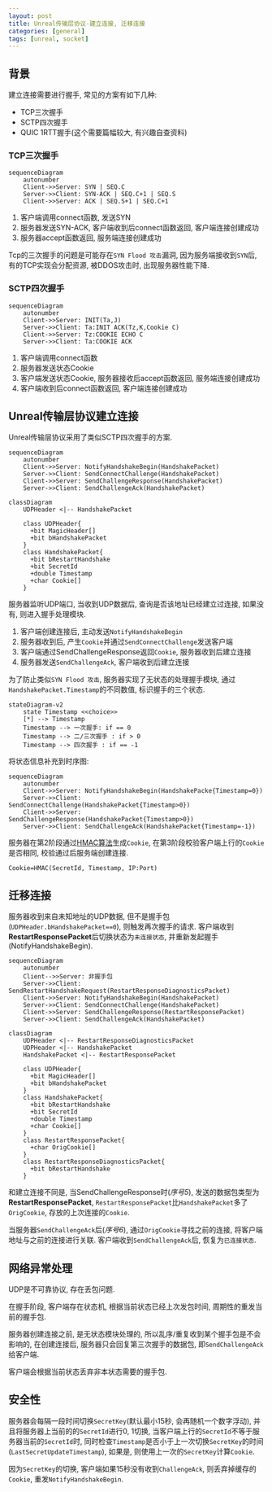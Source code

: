 ```yaml
---
layout: post
title: Unreal传输层协议-建立连接, 迁移连接
categories: [general]
tags: [unreal, socket]
---
```


## 背景

建立连接需要进行握手, 常见的方案有如下几种:
* TCP三次握手
* SCTP四次握手
* QUIC 1RTT握手(这个需要篇幅较大, 有兴趣自查资料)

### TCP三次握手

```mermaid
sequenceDiagram
    autonumber
    Client->>Server: SYN | SEQ.C
    Server->>Client: SYN-ACK | SEQ.C+1 | SEQ.S
    Client->>Server: ACK | SEQ.S+1 | SEQ.C+1
```

1. 客户端调用connect函数, 发送SYN
1. 服务器发送SYN-ACK, 客户端收到后connect函数返回, 客户端连接创建成功
1. 服务器accept函数返回, 服务端连接创建成功

Tcp的三次握手的问题是可能存在`SYN Flood 攻击`漏洞, 因为服务端接收到`SYN`后, 有的TCP实现会分配资源, 被DDOS攻击时, 出现服务器性能下降.

### SCTP四次握手

```mermaid
sequenceDiagram
    autonumber
    Client->>Server: INIT(Ta,J)
    Server->>Client: Ta:INIT ACK(Tz,K,Cookie C)
    Client->>Server: Tz:COOKIE ECHO C
    Server->>Client: Ta:COOKIE ACK
```
1. 客户端调用connect函数
1. 服务器发送状态Cookie
1. 客户端发送状态Cookie, 服务器接收后accept函数返回, 服务端连接创建成功
1. 客户端收到后connect函数返回, 客户端连接创建成功

## Unreal传输层协议建立连接

Unreal传输层协议采用了类似SCTP四次握手的方案.

```mermaid
sequenceDiagram
    autonumber
    Client->>Server: NotifyHandshakeBegin(HandshakePacket)
    Server->>Client: SendConnectChallenge(HandshakePacket)
    Client->>Server: SendChallengeResponse(HandshakePacket)
    Server->>Client: SendChallengeAck(HandshakePacket)
```

```mermaid
classDiagram
    UDPHeader <|-- HandshakePacket

    class UDPHeader{
      +bit MagicHeader[]
      +bit bHandshakePacket
    }
    class HandshakePacket{
      +bit bRestartHandshake
      +bit SecretId
      +double Timestamp
      +char Cookie[]
    }
```

服务器监听UDP端口, 当收到UDP数据后, 查询是否该地址已经建立过连接, 如果没有, 则进入握手处理模块.

1. 客户端创建连接后, 主动发送`NotifyHandshakeBegin`
1. 服务器收到后, 产生`Cookie`并通过`SendConnectChallenge`发送客户端
1. 客户端通过SendChallengeResponse返回`Cookie`, 服务器收到后建立连接
1. 服务器发送`SendChallengeAck`, 客户端收到后建立连接

为了防止类似`SYN Flood 攻击`, 服务器实现了无状态的处理握手模块, 
通过`HandshakePacket.Timestamp`的不同数值, 标识握手的三个状态.

```mermaid
stateDiagram-v2
    state Timestamp <<choice>>
    [*] --> Timestamp
    Timestamp --> 一次握手: if == 0
    Timestamp --> 二/三次握手 : if > 0
    Timestamp --> 四次握手 : if == -1
```

将状态信息补充到时序图:

```mermaid
sequenceDiagram
    autonumber
    Client->>Server: NotifyHandshakeBegin(HandshakePacke{Timestamp=0})
    Server->>Client: SendConnectChallenge(HandshakePacket{Timestamp>0})
    Client->>Server: SendChallengeResponse(HandshakePacket{Timestamp>0})
    Server->>Client: SendChallengeAck(HandshakePacket{Timestamp=-1})
```

服务器在第2阶段通过[HMAC算法](https://en.wikipedia.org/wiki/HMAC)生成`Cookie`, 
在第3阶段校验客户端上行的`Cookie`是否相同, 校验通过后服务端创建连接.

```
Cookie=HMAC(SecretId, Timestamp, IP:Port)
```

## 迁移连接

服务器收到来自未知地址的UDP数据, 但不是握手包(`UDPHeader.bHandshakePacket==0`), 则触发再次握手的请求.
客户端收到**RestartResponsePacket**后切换状态为`未连接状态`, 并重新发起握手(NotifyHandshakeBegin).

```mermaid
sequenceDiagram
    autonumber
    Client-->>Server: 非握手包
    Server->>Client: SendRestartHandshakeRequest(RestartResponseDiagnosticsPacket)
    Client->>Server: NotifyHandshakeBegin(HandshakePacket)
    Server->>Client: SendConnectChallenge(HandshakePacket)
    Client->>Server: SendChallengeResponse(RestartResponsePacket)
    Server->>Client: SendChallengeAck(HandshakePacket)
```

```mermaid
classDiagram
    UDPHeader <|-- RestartResponseDiagnosticsPacket
    UDPHeader <|-- HandshakePacket
    HandshakePacket <|-- RestartResponsePacket

    class UDPHeader{
      +bit MagicHeader[]
      +bit bHandshakePacket
    }
    class HandshakePacket{
      +bit bRestartHandshake
      +bit SecretId
      +double Timestamp
      +char Cookie[]
    }
    class RestartResponsePacket{
      +char OrigCookie[]
    }
    class RestartResponseDiagnosticsPacket{
      +bit bRestartHandshake
    }
```

和建立连接不同是, 当SendChallengeResponse时(*序号5*), 发送的数据包类型为**RestartResponsePacket**, 
`RestartResponsePacket`比`HandshakePacket`多了`OrigCookie`, 存放的上次连接的`Cookie`.

当服务器`SendChallengeAck`后(*序号6*), 通过`OrigCookie`寻找之前的连接, 将客户端地址与之前的连接进行关联.
客户端收到`SendChallengeAck`后, 恢复为`已连接状态`.

## 网络异常处理

UDP是不可靠协议, 存在丢包问题. 

在握手阶段, 客户端存在状态机, 根据当前状态已经上次发包时间, 周期性的重发当前的握手包.

服务器创建连接之前, 是无状态模块处理的, 所以乱序/重复收到某个握手包是不会影响的, 
在创建连接后, 服务器只会回复第三次握手的数据包, 即`SendChallengeAck`给客户端.

客户端会根据当前状态丢弃非本状态需要的握手包. 

## 安全性

服务器会每隔一段时间切换`SecretKey`(默认最小15秒, 会再随机一个数字浮动), 并且将服务器上当前的的`SecretId`进行0, 1切换, 
当客户端上行的`SecretId`不等于服务器当前的`SecretId`时, 同时检查`Timestamp`是否小于上一次切换`SecretKey`的时间(`LastSecretUpdateTimestamp`),
如果是, 则使用上一次的`SecretKey`计算`Cookie`.

因为`SecretKey`的切换, 客户端如果15秒没有收到`ChallengeAck`, 则丢弃掉缓存的`Cookie`, 重发`NotifyHandshakeBegin`.